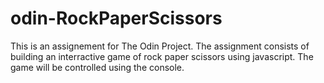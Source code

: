 # odin-RockPaperScissors
This is an assignement for The Odin Project.
The assignment consists of building an interractive game of
rock paper scissors using javascript. The game will be controlled
using the console.